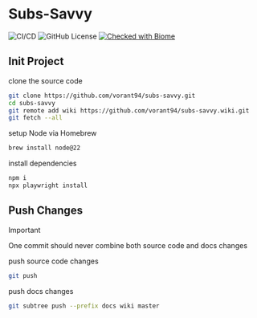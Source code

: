 # Subs-Savvy

![CI/CD](https://github.com/vorant94/subs-savvy/actions/workflows/ci-cd.yml/badge.svg)
![GitHub License](https://img.shields.io/github/license/vorant94/subs-savvy)
[![Checked with Biome](https://img.shields.io/badge/Checked_with-Biome-60a5fa?style=flat&logo=biome)](https://biomejs.dev)

## Init Project

clone the source code

```bash
git clone https://github.com/vorant94/subs-savvy.git
cd subs-savvy
git remote add wiki https://github.com/vorant94/subs-savvy.wiki.git
git fetch --all
```

setup Node via Homebrew

```bash
brew install node@22
```

install dependencies

```bash
npm i
npx playwright install
```

## Push Changes

> [!IMPORTANT]
> One commit should never combine both source code and docs changes

push source code changes

```bash
git push
```

push docs changes

```bash
git subtree push --prefix docs wiki master
```
